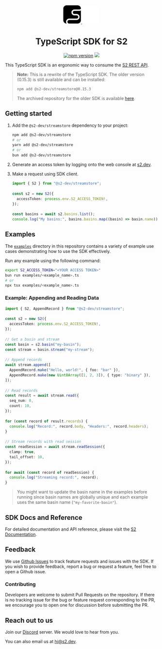 <div align="center">
  <p>
    <!-- Light mode logo -->
    <a href="https://s2.dev#gh-light-mode-only">
      <img src="https://raw.githubusercontent.com/s2-streamstore/s2-sdk-rust/main/assets/s2-black.png" height="60">
    </a>
    <!-- Dark mode logo -->
    <a href="https://s2.dev#gh-dark-mode-only">
      <img src="https://raw.githubusercontent.com/s2-streamstore/s2-sdk-rust/main/assets/s2-white.png" height="60">
    </a>
  </p>

  <h1>TypeScript SDK for S2</h1>

  <p>
    <!-- npm -->
    <a href="https://www.npmjs.com/package/@s2-dev/streamstore"><img src="https://img.shields.io/npm/v/@s2-dev/streamstore.svg" alt="npm version" /></a>
    <!-- Discord (chat) -->
    <a href="https://discord.gg/vTCs7kMkAf"><img src="https://img.shields.io/discord/1209937852528599092?logo=discord" /></a>
  </p>
</div>

This TypeScript SDK is an ergonomic way to consume the [S2 REST API](https://s2.dev/docs/rest/protocol).

> **Note:** This is a rewrite of the TypeScript SDK. The older version (0.15.3) is still available and can be installed:
> ```bash
> npm add @s2-dev/streamstore@0.15.3
> ```
> The archived repository for the older SDK is available [here](https://github.com/s2-streamstore/s2-sdk-typescript-old).

## Getting started

1. Add the `@s2-dev/streamstore` dependency to your project:
   ```bash
   npm add @s2-dev/streamstore
   # or
   yarn add @s2-dev/streamstore
   # or
   bun add @s2-dev/streamstore
   ```

1. Generate an access token by logging onto the web console at
   [s2.dev](https://s2.dev/dashboard).

1. Make a request using SDK client.
   ```typescript
   import { S2 } from "@s2-dev/streamstore";

   const s2 = new S2({
     accessToken: process.env.S2_ACCESS_TOKEN!,
   });

   const basins = await s2.basins.list();
   console.log("My basins:", basins.basins.map((basin) => basin.name));
   ```

## Examples

The [`examples`](./examples) directory in this repository contains a variety of
example use cases demonstrating how to use the SDK effectively.

Run any example using the following command:

```bash
export S2_ACCESS_TOKEN="<YOUR ACCESS TOKEN>"
bun run examples/<example_name>.ts
# or
npx tsx examples/<example_name>.ts
```

### Example: Appending and Reading Data

```typescript
import { S2, AppendRecord } from "@s2-dev/streamstore";

const s2 = new S2({
  accessToken: process.env.S2_ACCESS_TOKEN!,
});

// Get a basin and stream
const basin = s2.basin("my-basin");
const stream = basin.stream("my-stream");

// Append records
await stream.append([
  AppendRecord.make("Hello, world!", { foo: "bar" }),
  AppendRecord.make(new Uint8Array([1, 2, 3]), { type: "binary" }),
]);

// Read records
const result = await stream.read({
  seq_num: 0,
  count: 10,
});

for (const record of result.records) {
  console.log("Record:", record.body, "Headers:", record.headers);
}

// Stream records with read session
const readSession = await stream.readSession({
  clamp: true,
  tail_offset: 10,
});

for await (const record of readSession) {
  console.log("Streaming record:", record);
}
```

>
> You might want to update the basin name in the examples before running since
> basin names are globally unique and each example uses the same basin name
> (`"my-favorite-basin"`).

## SDK Docs and Reference

For detailed documentation and API reference, please visit the [S2 Documentation](https://s2.dev/docs).

## Feedback

We use [Github Issues](https://github.com/s2-streamstore/s2-sdk-typescript/issues) to
track feature requests and issues with the SDK. If you wish to provide feedback,
report a bug or request a feature, feel free to open a Github issue.

### Contributing

Developers are welcome to submit Pull Requests on the repository. If there is
no tracking issue for the bug or feature request corresponding to the PR, we
encourage you to open one for discussion before submitting the PR.

## Reach out to us

Join our [Discord](https://discord.gg/vTCs7kMkAf) server. We would love to hear
from you.

You can also email us at [hi@s2.dev](mailto:hi@s2.dev).
